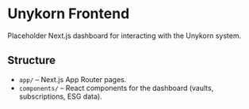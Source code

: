 # Unykorn Frontend

Placeholder Next.js dashboard for interacting with the Unykorn system.

## Structure

- `app/` – Next.js App Router pages.
- `components/` – React components for the dashboard (vaults, subscriptions, ESG data).
